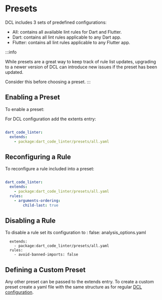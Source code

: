 # Presets

DCL includes 3 sets of predefined configurations:

- All: contains all available lint rules for Dart and Flutter.
- Dart: contains all lint rules applicable to any Dart app.
- Flutter: contains all lint rules applicable to any Flutter app.

:::info

While presets are a great way to keep track of rule list updates, upgrading to a newer version of DCL can introduce new issues if the preset has been updated.

Consider this before choosing a preset.
:::
## Enabling a Preset

To enable a preset:

For DCL configuration add the extents entry:

```analysis_options.yaml

dart_code_linter:
  extends:
    - package:dart_code_linter/presets/all.yaml
```

## Reconfiguring a Rule

To reconfigure a rule included into a preset:
```analysis_options.yaml

dart_code_linter:
  extends:
    - package:dart_code_linter/presets/all.yaml
  rules:
    - arguments-ordering:
        child-last: true
```

## Disabling a Rule

To disable a rule set its configuration to : false:
analysis_options.yaml

```dart_code_linter:
  extends:
    - package:dart_code_linter/presets/all.yaml
  rules:
    - avoid-banned-imports: false
```

## Defining a Custom Preset
Any other preset can be passed to the extends entry. To create a custom preset create a yaml file with the same structure as for regular [DCL configuration](../configuration/configuration.md).